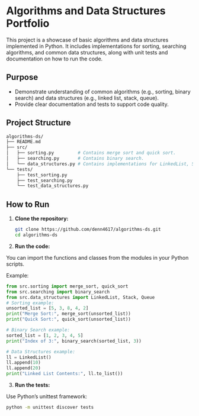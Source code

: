 # Algorithms and Data Structures Portfolio

This project is a showcase of basic algorithms and data structures implemented in Python. It includes implementations for sorting, searching algorithms, and common data structures, along with unit tests and documentation on how to run the code.

## Purpose

- Demonstrate understanding of common algorithms (e.g., sorting, binary search) and data structures (e.g., linked list, stack, queue).
- Provide clear documentation and tests to support code quality.

## Project Structure

```bash
algorithms-ds/
├── README.md
├── src/
│   ├── sorting.py         # Contains merge sort and quick sort.
│   ├── searching.py       # Contains binary search.
│   └── data_structures.py # Contains implementations for LinkedList, Stack, and Queue.
└── tests/
    ├── test_sorting.py
    ├── test_searching.py
    └── test_data_structures.py
```

## How to Run

1. **Clone the repository:**

   ```bash
   git clone https://github.com/denn4617/algorithms-ds.git
   cd algorithms-ds
   ```

2. **Run the code:**

You can import the functions and classes from the modules in your Python scripts.

Example:

```python
from src.sorting import merge_sort, quick_sort
from src.searching import binary_search
from src.data_structures import LinkedList, Stack, Queue
# Sorting example:
unsorted_list = [5, 3, 8, 4, 2]
print("Merge Sort:", merge_sort(unsorted_list))
print("Quick Sort:", quick_sort(unsorted_list))

# Binary Search example:
sorted_list = [1, 2, 3, 4, 5]
print("Index of 3:", binary_search(sorted_list, 3))

# Data Structures example:
ll = LinkedList()
ll.append(10)
ll.append(20)
print("Linked List Contents:", ll.to_list())
```

3. **Run the tests:**

Use Python’s unittest framework:

```bash
python -m unittest discover tests
```
